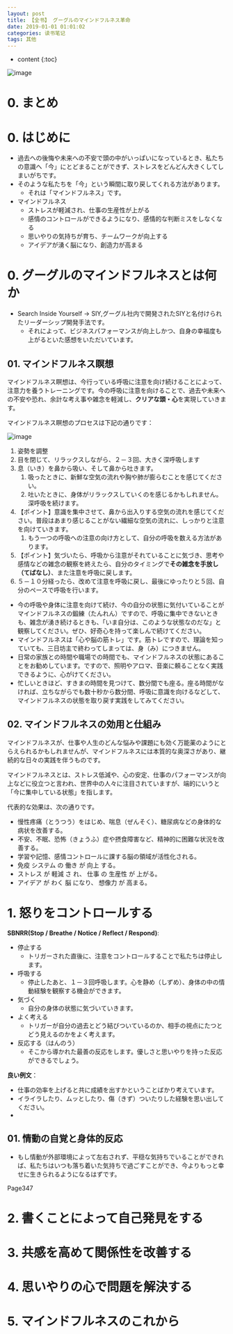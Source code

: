 ```yaml
---
layout: post
title: 【全书】 グーグルのマインドフルネス革命
date: 2019-01-01 01:01:02
categories: 读书笔记
tags: 其他
---
```

* content
{:toc}

![image](https://user-images.githubusercontent.com/18595935/63692057-cf727d00-c84b-11e9-82c2-acbe273163c5.png)

# 0. まとめ

# 0. はじめに

- 過去への後悔や未来への不安で頭の中がいっぱいになっているとき、私たちの意識へ「今」にとどまることができず、ストレスをどんどん大きくしてしまいがちです。
- そのような私たちを「今」という瞬間に取り戻してくれる方法があります。
  - それは「マインドフルネス」です。
- マインドフルネス
  - ストレスが軽減され、仕事の生産性が上がる
  - 感情のコントロールができるようになり、感情的な判断ミスをしなくなる
  - 思いやりの気持ちが育ち、チームワークが向上する
  - アイデアが湧く脳になり、創造力が高まる

# 0. グーグルのマインドフルネスとは何か

- Search Inside Yourself -> SIY,グーグル社内で開発されたSIYと名付けられたリーダーシップ開発手法です。
  - それによって、ビジネスパフォーマンスが向上しかつ、自身の幸福度も上がるといた感想をいただいています。

## 01. マインドフルネス瞑想

マインドフルネス瞑想は、今行っている呼吸に注意を向け続けることによって、注意力を養うトレーニングです。今の呼吸に注意を向けることで、過去や未来への不安や恐れ、余計な考え事や雑念を軽減し、**クリアな頭・心**を実現していきます。

マインドフルネス瞑想のプロセスは下記の通りです：

![image](https://user-images.githubusercontent.com/18595935/64658770-935a3180-d473-11e9-8929-e21c32b0885c.png)

1. 姿勢を調整
2. 目を閉じて、リラックスしながら、２－３回、大きく深呼吸します
3. 息（いき）を鼻から吸い、そして鼻から吐きます。
   1. 吸ったときに、新鮮な空気の流れや胸や肺が膨らむことを感じてください。
   2. 吐いたときに、身体がリラックスしていくのを感じるかもしれません。深呼吸を続けます。
4. 【ポイント】意識を集中させて、鼻から出入りする空気の流れを感じてください。普段はあまり感じることがない繊細な空気の流れに、しっかりと注意を向けていきます。
   1. もう一つの呼吸への注意の向け方として、自分の呼吸を数える方法があります。
5. 【ポイント】気づいたら、呼吸から注意がそれていることに気づき、思考や感情などの雑念の観察を終えたら、自分のタイミングで**その雑念を手放し（てばなし）**、また注意を呼吸に戻します。
6. ５－１０分経ったら、改めて注意を呼吸に戻し、最後にゆったりと５回、自分のペースで呼吸を行います。

- 今の呼吸や身体に注意を向けて続け、今の自分の状態に気付いていることがマインドフルネスの鍛練（たんれん）ですので、呼吸に集中できないときも、雑念が湧き続けるときも、「いま自分は、このような状態なのだな」と観察してください。ぜひ、好奇心を持って楽しんで続けてください。
- マインドフルネスは「心や脳の筋トレ」です。筋トレですので、理論を知っていても、三日坊主で終わってしまっては、身（み）につきません。
- 日常の家族との時間や職場での時間でも、マインドフルネスの状態にあることをお勧めしています。ですので、照明やアロマ、音楽に頼ることなく実践できるように、心がけてください。
- 忙しいときほど、すきまの時間を見つけて、数分間でも座る。座る時間がなければ、立ちながらでも数十秒から数分間、呼吸に意識を向けるなどして、マインドフルネスの状態を取り戻す実践をしてみてください。

## 02. マインドフルネスの効用と仕組み

マインドフルネスが、仕事や人生のどんな悩みや課題にも効く万能薬のようにとらえられるかもしれませんが、マインドフルネスには本質的な奥深さがあり、継続的な日々の実践を伴うものです。

マインドフルネスとは、ストレス低減や、心の安定、仕事のパフォーマンスが向上などに役立つと言われ、世界中の人々に注目されていますが、端的にいうと「今に集中している状態」を指します。

代表的な効果は、次の通りです。
- 慢性疼痛（とうつう）をはじめ、喘息（ぜんそく）、糖尿病などの身体的な病状を改善する。
- 不安、不眠、恐怖（きょうふ）症や摂食障害など、精神的に困難な状況を改善する。
- 学習や記憶、感情コントロールに課する脳の領域が活性化される。
- 免疫 システム の 働き が 向上 する。
- ストレス が 軽減 さ れ、 仕事 の 生産性 が 上がる。
- アイデア が わく 脳 になり、 想像力 が 高まる。

# 1. 怒りをコントロールする

**SBNRR(Stop / Breathe / Notice / Reflect / Respond)**:
- 停止する
  - トリガーされた直後に、注意をコントロールすることで私たちは停止します。
- 呼吸する
  - 停止したあと、１－３回呼吸します。心を静め（しずめ）、身体の中の情動経験を観察する機会ができます。
- 気づく
  - 自分の身体の状態に気づいていきます。
- よく考える
  - トリガーが自分の過去とどう結びついているのか、相手の視点にたつとどう見えるのかをよく考えます。
- 反応する（はんのう）
  - そこから導かれた最善の反応をします。優しさと思いやりを持った反応ができるでしょう。


**良い例文**：
- 仕事の効率を上げると共に成績を出すかということばかり考えています。
- イライラしたり、ムッとしたり、傷（きず）ついたりした経験を思い出してください。
- 

## 01. 情動の自覚と身体的反応

- もし情動が外部環境によって左右されず、平穏な気持ちでいることができれば、私たちはいつも落ち着いた気持ちで過ごすことができ、今よりもっと幸せに生きられるようになるはずです。

Page347


# 2. 書くことによって自己発見をする

# 3. 共感を高めて関係性を改善する

# 4. 思いやりの心で問題を解決する

# 5. マインドフルネスのこれから
